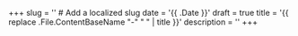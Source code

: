 +++
slug = '' # Add a localized slug
date = '{{ .Date }}'
draft = true
title = '{{ replace .File.ContentBaseName "-" " " | title }}'
description = ''
+++
